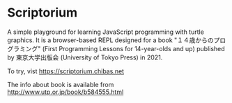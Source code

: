 # Scriptorium

A simple playground for learning JavaScript programming with turtle graphics.
It is a browser-based REPL designed for a book "１４歳からのプログラミング" (First Programming Lessons for 14-year-olds and up) published by 東京大学出版会 (University of Tokyo Press) in 2021.

To try, vist https://scriptorium.chibas.net

The info about book is available from http://www.utp.or.jp/book/b584555.html
